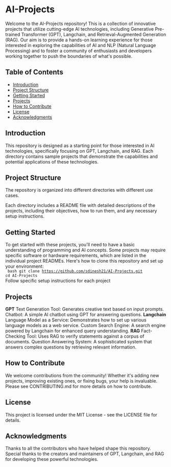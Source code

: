# AI-Projects

Welcome to the AI-Projects repository! This is a collection of innovative projects that utilize cutting-edge AI technologies, including Generative Pre-trained Transformer (GPT), Langchain, and Retrieval-Augmented Generation (RAG). Our aim is to provide a hands-on learning experience for those interested in exploring the capabilities of AI and NLP (Natural Language Processing) and to foster a community of enthusiasts and developers working together to push the boundaries of what's possible.

## Table of Contents

- [Introduction](#introduction)
- [Project Structure](#project-structure)
- [Getting Started](#getting-started)
- [Projects](#projects)
- [How to Contribute](#how-to-contribute)
- [License](#license)
- [Acknowledgments](#acknowledgments)

## Introduction

This repository is designed as a starting point for those interested in AI technologies, specifically focusing on GPT, Langchain, and RAG. Each directory contains sample projects that demonstrate the capabilities and potential applications of these technologies.

## Project Structure

The repository is organized into different directories with different use cases.

Each directory includes a README file with detailed descriptions of the projects, including their objectives, how to run them, and any necessary setup instructions.

## Getting Started

To get started with these projects, you'll need to have a basic understanding of programming and AI concepts. Some projects may require specific software or hardware requirements, which are listed in the individual project READMEs.
Here's how to clone this repository and set up your environment:
<br />
<code>
bash
git clone https://github.com/sdinesh21/AI-Projects.git
cd AI-Projects
</code>
<br />
Follow specific setup instructions for each project

## Projects

**GPT**
Text Generation Tool: Generates creative text based on input prompts.
Chatbot: A simple AI chatbot using GPT for answering questions.
**Langchain**
Language Model as a Service: Demonstrates how to set up various language models as a web service.
Custom Search Engine: A search engine powered by Langchain for enhanced query understanding.
**RAG**
Fact-Checking Tool: Uses RAG to verify statements against a corpus of documents.
Question Answering System: A sophisticated system that answers complex questions by retrieving relevant information.

## How to Contribute

We welcome contributions from the community! Whether it's adding new projects, improving existing ones, or fixing bugs, your help is invaluable. Please see CONTRIBUTING.md for more details on how to contribute.

## **License**

This project is licensed under the MIT License - see the LICENSE file for details.

## **Acknowledgments**

Thanks to all the contributors who have helped shape this repository.
Special thanks to the creators and maintainers of GPT, Langchain, and RAG for developing these powerful technologies.
